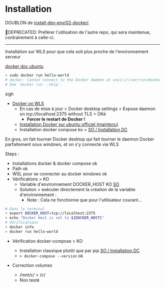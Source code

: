 # Installation

DOUBLON de [install-dev-env/02-docker/](https://github.com/youpiwaza/install-dev-env/blob/master/02-docker/README.md).

👴DEPRECATED: Préférer l'utilisation de l'autre repo, qui sera maintenue, contrairement à celle-ci.

---

Installation sur WLS pour que cela soit plus proche de l'environnement serveur

[docker doc ubuntu](https://docs.docker.com/install/linux/docker-ce/ubuntu/)

```bash
> sudo docker run hello-world
# docker: Cannot connect to the Docker daemon at unix:///var/run/docker.sock. Is the docker daemon running?.
# See 'docker run --help'.
```

sigh

- [Docker on WLS](https://nickjanetakis.com/blog/setting-up-docker-for-windows-and-wsl-to-work-flawlessly)
  - En cas de mise à jour > Docker desktop settings > Expose daemon on tcp://localhost:2375 without TLS > OKé
    - **Forcer le restart de Docker !**
  - [Installation Docker sur ubuntu officiel (maintenu)](https://docs.docker.com/install/linux/docker-ce/ubuntu/)
  - Installation docker compose ko > [SO / Installation DC](https://stackoverflow.com/a/36689427/12026487)

En gros, on fait tourner Docker desktop qui fait tourner le daemon Docker parfaitement sous windows, et on s'y connecte via WLS

Steps :

- Installations docker & docker compose ok
- Path ok
- WSL pour se connecter au docker windows ok
- Vérifications > KO
  - Variable d'environnement DOCKER_HOST KO [SO](https://stackoverflow.com/questions/25225206/exporting-docker-host-in-bashrc-produces-a-different-result-to-the-same-command)
  - Solution > exécuter directement la création de la variable d'environnement :
    - Note : Cela ne fonctionne que pour l'utilisateur courant...

``` bash
# Dans le terminal
> export DOCKER_HOST=tcp://localhost:2375
> echo "Docker Host is set to ${DOCKER_HOST}"
# Vérifications
> docker info
> docker run hello-world
```

- Vérification docker-compose > KO
  - Installation classique plutôt que par pip [SO / Installation DC](https://stackoverflow.com/a/36689427/12026487)
  - `> docker-compose --version` ok

- Correction volumes
  - /mnt/c/ > /c/
  - Non testé
